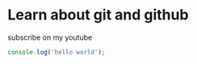 # Learn about git and github

subscribe on my youtube

```javascript
console.log('hello world');

```